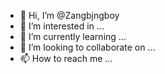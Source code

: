 - 👋 Hi, I’m @Zangbjngboy
- 👀 I’m interested in ...
- 🌱 I’m currently learning ...
- 💞️ I’m looking to collaborate on ...
- 📫 How to reach me ...

<!---
Zangbjngboy/Zangbjngboy is a ✨ special ✨ repository because its `README.md` (this file) appears on your GitHub profile.
You can click the Preview link to take a look at your changes.
--->
